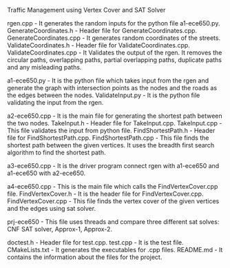 Traffic Management using Vertex Cover and SAT Solver

rgen.cpp - It generates the random inputs for the python file a1-ece650.py. 
GenerateCoordinates.h - Header file for GenerateCoordinates.cpp. 
GenerateCoordinates.cpp - It generates random coordinates of the streets.
ValidateCoordinates.h - Header file for ValidateCoordinates.cpp. 
ValidateCoordinates.cpp - It Validates the output of the rgen. It removes the circular paths, overlapping paths, partial overlapping paths, duplicate paths and any misleading paths.

a1-ece650.py - It is the python file which takes input from the rgen and generate the graph with intersection points as the nodes and the roads as the edges between the nodes. ValidateInput.py - It is the python file validating the input from the rgen.

a2-ece650.cpp - It is the main file for generating the shortest path between the two nodes. TakeInput.h - Header file for TakeInput.cpp. TakeInput.cpp - This file validates the input from python file. FindShortestPath.h - Header file for FindShortestPath.cpp. FindShortestPath.cpp - This file finds the shortest path between the given vertices. It uses the breadth first search algorithm to find the shortest path.

a3-ece650.cpp - It is the driver program connect rgen with a1-ece650 and a1-ece650 with a2-ece650.

a4-ece650.cpp - This is the main file which calls the FindVertexCover.cpp file. FindVertexCover.h - It is the header file for FindVertexCover.cpp. FindVertexCover.cpp - This file finds the vertex cover of the given vertices and the edges using sat solver.

prj-ece650 - This file uses threads and compare three different sat solves: CNF SAT solver, Approx-1, Approx-2.

doctest.h - Header file for test.cpp. test.cpp - It is the test file. CMakeLists.txt - It generates the executables for .cpp files. README.md - It contains the information about the files for the project.
